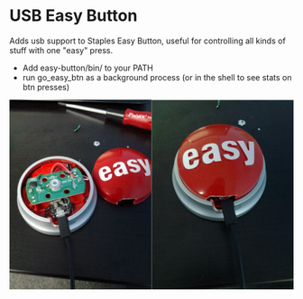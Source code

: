 # USB Easy Button

Adds usb support to Staples Easy Button, useful for controlling all kinds of stuff with one "easy" press.

* Add easy-button/bin/ to your PATH
* run go_easy_btn as a background process (or in the shell to see stats on btn presses)

![Picture](https://github.com/joshnuss/easy-button/raw/master/images/easy-button.jpg)